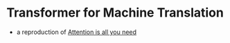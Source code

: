 # Transformer for Machine Translation
- a reproduction of [Attention is all you need](http://papers.nips.cc/paper/7181-attention-is-all-you-need.pdf)